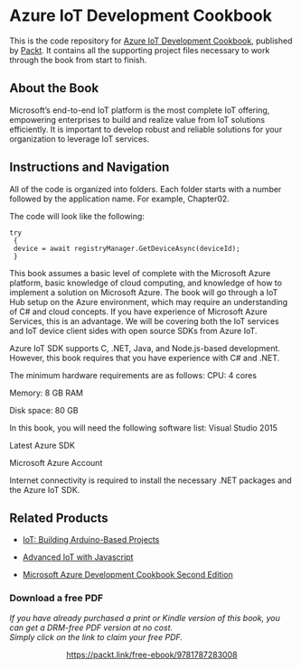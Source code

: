 # Azure IoT Development Cookbook
This is the code repository for [Azure IoT Development Cookbook](https://www.packtpub.com/virtualization-and-cloud/azure-iot-development-cookbook?utm_source=github&utm_medium=repository&utm_campaign=9781787283008), published by [Packt](https://www.packtpub.com/?utm_source=github). It contains all the supporting project files necessary to work through the book from start to finish.
## About the Book
Microsoft’s end-to-end IoT platform is the most complete IoT offering, empowering enterprises to build and realize value from IoT solutions efficiently. It is important to develop robust and reliable solutions for your organization to leverage IoT services.
## Instructions and Navigation
All of the code is organized into folders. Each folder starts with a number followed by the application name. For example, Chapter02.



The code will look like the following:
```
try
 {
 device = await registryManager.GetDeviceAsync(deviceId);
 }
```

This book assumes a basic level of complete with the Microsoft Azure platform, basic knowledge of cloud computing, and knowledge of how to implement a solution on Microsoft Azure. The book will go through a IoT Hub setup on the Azure environment, which may require an understanding of C# and cloud concepts. If you have experience of Microsoft Azure Services, this is an advantage. We will be covering both the IoT services and IoT device client sides with open source SDKs from Azure IoT.

Azure IoT SDK supports C, .NET, Java, and Node.js-based development. However, this book requires that you have experience with C# and .NET.

The minimum hardware requirements are as follows:
CPU: 4 cores

Memory: 8 GB RAM

Disk space: 80 GB

In this book, you will need the following software list:
Visual Studio 2015

Latest Azure SDK

Microsoft Azure Account

Internet connectivity is required to install the necessary .NET packages and the Azure IoT SDK.

## Related Products
* [IoT: Building Arduino-Based Projects](https://www.packtpub.com/hardware-and-creative/iot-building-arduino-based-projects?utm_source=github&utm_medium=repository&utm_campaign=9781787120631)

* [Advanced IoT with Javascript](https://www.packtpub.com/hardware-and-creative/advanced-iot-javascript?utm_source=github&utm_medium=repository&utm_campaign=9781788292948)

* [Microsoft Azure Development Cookbook Second Edition](https://www.packtpub.com/application-development/microsoft-azure-development-cookbook-second-edition?utm_source=github&utm_medium=repository&utm_campaign=9781782170327)


### Download a free PDF

 <i>If you have already purchased a print or Kindle version of this book, you can get a DRM-free PDF version at no cost.<br>Simply click on the link to claim your free PDF.</i>
<p align="center"> <a href="https://packt.link/free-ebook/9781787283008">https://packt.link/free-ebook/9781787283008 </a> </p>